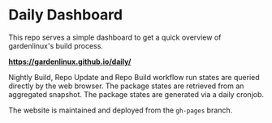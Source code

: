 # Daily Dashboard
This repo serves a simple dashboard to get a quick overview of gardenlinux's build process. 

**https://gardenlinux.github.io/daily/**

Nightly Build, Repo Update and Repo Build workflow run states are queried directly by the web browser. The package states are retrieved from an aggregated snapshot. The package states are generated via a daily cronjob.

The website is maintained and deployed from the `gh-pages` branch.
